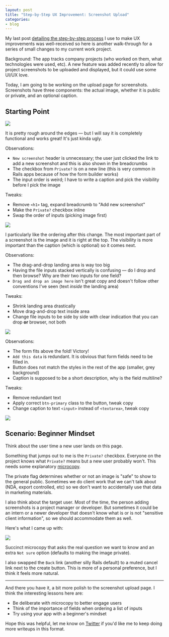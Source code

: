 ```yaml
---
layout: post
title: "Step-by-Step UX Improvement: Screenshot Upload"
categories:
- blog
---
```


My last post [detailing the step-by-step process][lp] I use to 
make UX improvements was well-received so here is another 
walk-through for a series of small changes to my current work project.

[lp]: http://mdswanson.com/blog/2013/07/18/step-by-step-ux-improvement.html

Background: The app tracks company projects (who worked on them,
what technologies were used, etc). A new feature was added
recently to allow for project screenshots to be uploaded and
displayed, but it could use some UI/UX love.

Today, I am going to be working on the upload page for screenshots.
Screenshots have three components: the actual image, whether it is 
public or private, and an optional caption.

## Starting Point

[![]({{site.url}}/static/chops-upload-ux-0-thumb.png)]({{site.url}}/static/chops-upload-ux-0.png)

It is pretty rough around the edges &mdash; but I will say it is
completely functional and works great! It's just kinda ugly.

Observations:

* `New screenshot` header is unnecessary; the user just
clicked the link to add a new screenshot and this is also shown
in the breadcrumbs
* The checkbox from `Private?` is on a new line (this is very
common in Rails apps because of how the form builder works) 
* The input order is weird; I have to write a caption
and pick the visibility before I pick the image

Tweaks:
* Remove `<h1>` tag, expand breadcrumb to "Add new screenshot"
* Make the `Private?` checkbox inline
* Swap the order of inputs (picking image first)

[![]({{site.url}}/static/chops-upload-ux-1-thumb.png)]({{site.url}}/static/chops-upload-ux-1.png)

I particularly like the ordering after this change. The most 
important part of a screenshot is the image and it is right at the
top. The visibility is more important than the caption (which is
optional) so it comes next.

Observations:

* The drag-and-drop landing area is way too big
* Having the file inputs stacked vertically is confusing &mdash; do
I drop and then browse? Why are their two inputs for one field?
* `Drag and drop an image here` isn't great copy and doesn't follow 
other conventions I've seen (text *inside* the landing area)

Tweaks:
* Shrink landing area drastically
* Move drag-and-drop text inside area
* Change file inputs to be side by side with clear indication that 
you can drop **or** browser, not both

[![]({{site.url}}/static/chops-upload-ux-2-thumb.png)]({{site.url}}/static/chops-upload-ux-2.png)

Observations:

* The form fits above the fold! Victory!
* `Add this data` is redundant. It is obvious that form fields need
to be filled in.
* Button does not match the styles in the rest of the app 
(smaller, grey background)
* Caption is supposed to be a short description, why is the field
multiline?

Tweaks:
* Remove redundant text
* Apply correct `btn-primary` class to the button, tweak copy
* Change caption to text `<input>` instead of `<textarea>`, tweak copy

[![]({{site.url}}/static/chops-upload-ux-3-thumb.png)]({{site.url}}/static/chops-upload-ux-3.png)

## Scenario: Beginner Mindset
Think about the user time a new user lands on this page. 

Something that jumps out to me is the `Private?` checkbox. 
Everyone on the project knows what `Private?` means but a new user
probably won't. This needs some explanatory [microcopy][mc].

[mc]: http://bokardo.com/archives/writing-microcopy/

The private flag determines whether or not an image is "safe" to
show to the general public. Sometimes we do client work that we
can't talk about (NDA, export controlled, etc) so we don't want
to accidentally use that data in marketing materials.

I also think about the target user. Most of the time, the person
adding screenshots is a project manager or developer. But 
sometimes it could be an intern or a newer developer that 
doesn't know what is or is not "sensitive client information", 
so we should accommodate them as well.

Here's what I came up with:

[![]({{site.url}}/static/chops-upload-ux-4-thumb.png)]({{site.url}}/static/chops-upload-ux-4.png)

Succinct microcopy that asks the real question we want to know and
an extra `Not sure` option (defaults to making the image 
private).

I also swapped the `Back` link (another silly Rails default) to a 
muted cancel link next to the create button. This is more of a 
personal preference, but I think it feels more natural.

---

And there you have it, a bit more polish to the screenshot upload
page. I think the interesting lessons here are:

* Be deliberate with microcopy to better engage users
* Think of the importance of fields when ordering a list of inputs
* Try using your app with a beginner's mindset

Hope this was helpful, let me know on [Twitter][tw] if you'd like
me to keep doing more writeups in this format.

[tw]: https://twitter.com/_swanson